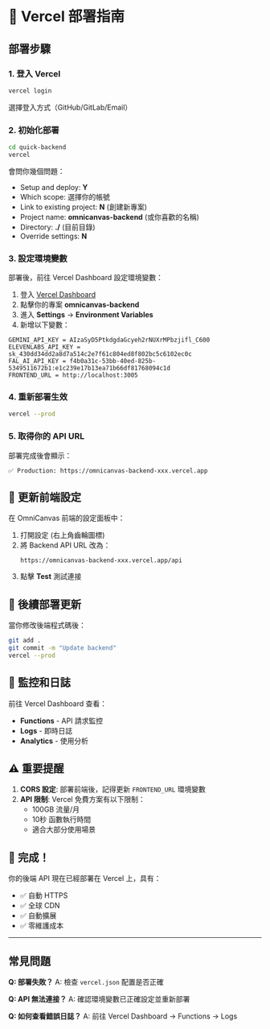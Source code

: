 # 🚀 Vercel 部署指南

## 部署步驟

### 1. 登入 Vercel
```bash
vercel login
```
選擇登入方式（GitHub/GitLab/Email）

### 2. 初始化部署
```bash
cd quick-backend
vercel
```

會問你幾個問題：
- Setup and deploy: **Y**
- Which scope: 選擇你的帳號
- Link to existing project: **N** (創建新專案)
- Project name: **omnicanvas-backend** (或你喜歡的名稱)
- Directory: **./** (目前目錄)
- Override settings: **N**

### 3. 設定環境變數

部署後，前往 Vercel Dashboard 設定環境變數：

1. 登入 [Vercel Dashboard](https://vercel.com/dashboard)
2. 點擊你的專案 **omnicanvas-backend**
3. 進入 **Settings** → **Environment Variables**
4. 新增以下變數：

```
GEMINI_API_KEY = AIzaSyD5PtkdgdaGcyeh2rNUXrMPbzjifl_C600
ELEVENLABS_API_KEY = sk_430dd34dd2a8d7a514c2e7f61c804ed8f802bc5c6102ec0c
FAL_AI_API_KEY = f4b0a31c-53bb-40ed-825b-5349511672b1:e1c239e17b13ea71b66df81768094c1d
FRONTEND_URL = http://localhost:3005
```

### 4. 重新部署生效
```bash
vercel --prod
```

### 5. 取得你的 API URL

部署完成後會顯示：
```
✅ Production: https://omnicanvas-backend-xxx.vercel.app
```

## 🔄 更新前端設定

在 OmniCanvas 前端的設定面板中：
1. 打開設定 (右上角齒輪圖標)
2. 將 Backend API URL 改為：
   ```
   https://omnicanvas-backend-xxx.vercel.app/api
   ```
3. 點擊 **Test** 測試連接

## 📝 後續部署更新

當你修改後端程式碼後：
```bash
git add .
git commit -m "Update backend"
vercel --prod
```

## 🔧 監控和日誌

前往 Vercel Dashboard 查看：
- **Functions** - API 請求監控
- **Logs** - 即時日誌
- **Analytics** - 使用分析

## ⚠️ 重要提醒

1. **CORS 設定**: 部署前端後，記得更新 `FRONTEND_URL` 環境變數
2. **API 限制**: Vercel 免費方案有以下限制：
   - 100GB 流量/月
   - 10秒 函數執行時間
   - 適合大部分使用場景

## 🎉 完成！

你的後端 API 現在已經部署在 Vercel 上，具有：
- ✅ 自動 HTTPS
- ✅ 全球 CDN
- ✅ 自動擴展
- ✅ 零維護成本

---

## 常見問題

**Q: 部署失敗？**
A: 檢查 `vercel.json` 配置是否正確

**Q: API 無法連接？**
A: 確認環境變數已正確設定並重新部署

**Q: 如何查看錯誤日誌？**
A: 前往 Vercel Dashboard → Functions → Logs